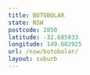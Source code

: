 ```yaml
---
title: BOTOBOLAR
state: NSW
postcode: 2850
latitude: -32.685033
longitude: 149.602925
url: /nsw/botobolar/
layout: suburb
---
```

